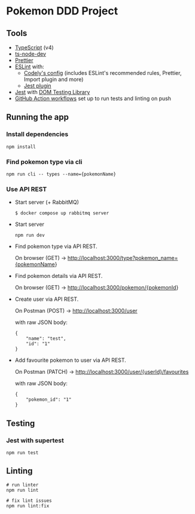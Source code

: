 # Pokemon DDD Project

## Tools

- [TypeScript](https://www.typescriptlang.org/) (v4)
- [ts-node-dev](https://github.com/wclr/ts-node-dev)
- [Prettier](https://prettier.io/)
- [ESLint](https://eslint.org/) with:
  - [Codely's config](https://github.com/lydell/eslint-plugin-simple-import-sort/) (includes ESLint's recommended rules, Prettier, Import plugin and more)
  - [Jest plugin](https://www.npmjs.com/package/eslint-plugin-jest)
- [Jest](https://jestjs.io) with [DOM Testing Library](https://testing-library.com/docs/dom-testing-library/intro)
- [GitHub Action workflows](https://github.com/features/actions) set up to run tests and linting on push

## Running the app

### Install dependencies

```
npm install
```

### Find pokemon type via cli

```
npm run cli -- types --name={pokemonName}
```

### Use API REST

- Start server (+ RabbitMQ)

  ```
  $ docker compose up rabbitmq server

- Start server

  ```
  npm run dev
  ```

- Find pokemon type via API REST.

  On browser (GET) -> <http://localhost:3000/type?pokemon_name={pokemonName>}

- Find pokemon details via API REST.

  On browser (GET) -> <http://localhost:3000/pokemon/{pokemonId>}

- Create user via API REST.

  On Postman (POST) -> <http://localhost:3000/user>

  with raw JSON body:

  ```
  {
      "name": "test",
      "id": "1"
  }
  ```

- Add favourite pokemon to user via API REST.

  On Postman (PATCH) -> <http://localhost:3000/user/{userId}/favourites>

  with raw JSON body:

  ```
  {
      "pokemon_id": "1"
  }
  ```

## Testing

### Jest with supertest

```
npm run test
```

## Linting

```
# run linter
npm run lint

# fix lint issues
npm run lint:fix
```
